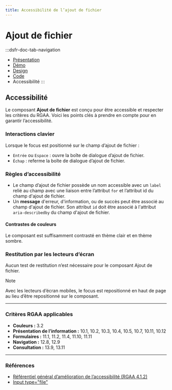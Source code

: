 ```yaml
---
title: Accessibilité de l’ajout de fichier
---
```


# Ajout de fichier

:::dsfr-doc-tab-navigation
- [Présentation](../index.md)
- [Démo](../demo/index.md)
- [Design](../design/index.md)
- [Code](../code/index.md)
- Accessibilité
:::

## Accessibilité

Le composant **Ajout de fichier** est conçu pour être accessible et respecter les critères du RGAA. Voici les points clés à prendre en compte pour en garantir l’accessibilité.

### Interactions clavier

Lorsque le focus est positionné sur le champ d’ajout de fichier&nbsp;:

- `Entrée` ou `Espace`&nbsp;: ouvre la boîte de dialogue d’ajout de fichier.
- `Échap`&nbsp;: referme la boîte de dialogue d’ajout de fichier.

### Règles d’accessibilité

- Le champ d’ajout de fichier possède un nom accessible avec un `label` relié au champ avec une liaison entre l’attribut `for` et l’attribut id du champ d'ajout de fichier.
- Un **message** d'erreur, d'information, ou de succès peut être associé au champ d'ajout de fichier. Son attribut `id` doit être associé à l'attribut `aria-describedby` du champ d'ajout de fichier.

#### Contrastes de couleurs

Le composant est suffisamment contrasté en thème clair et en thème sombre.

### Restitution par les lecteurs d’écran

Aucun test de restitution n’est nécessaire pour le composant Ajout de fichier.

> [!NOTE]
> Avec les lecteurs d’écran mobiles, le focus est repositionné en haut de page au lieu d’être repositionné sur le composant.

---

### Critères RGAA applicables

- **Couleurs&nbsp;:** 3.2
- **Présentation de l’information&nbsp;:** 10.1, 10.2, 10.3, 10.4, 10.5, 10.7, 10.11, 10.12
- **Formulaires&nbsp;:** 11.1, 11.2, 11.4, 11.10, 11.11
- **Navigation&nbsp;:** 12.8, 12.9
- **Consultation&nbsp;:** 13.9, 13.11

---

### Références

- [Référentiel général d’amélioration de l’accessibilité (RGAA 4.1.2)](https://accessibilite.numerique.gouv.fr/methode/criteres-et-tests/)
- [Input type="file"](https://html.spec.whatwg.org/#file-upload-state-(type=file))
